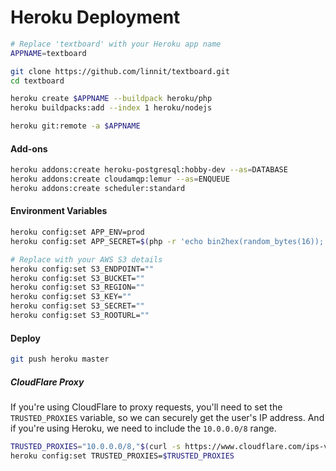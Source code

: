# Heroku Deployment

```bash
# Replace 'textboard' with your Heroku app name
APPNAME=textboard

git clone https://github.com/linnit/textboard.git
cd textboard

heroku create $APPNAME --buildpack heroku/php
heroku buildpacks:add --index 1 heroku/nodejs

heroku git:remote -a $APPNAME
```

#### Add-ons

```bash
heroku addons:create heroku-postgresql:hobby-dev --as=DATABASE
heroku addons:create cloudamqp:lemur --as=ENQUEUE
heroku addons:create scheduler:standard
```

#### Environment Variables

```bash
heroku config:set APP_ENV=prod
heroku config:set APP_SECRET=$(php -r 'echo bin2hex(random_bytes(16));')

# Replace with your AWS S3 details
heroku config:set S3_ENDPOINT=""
heroku config:set S3_BUCKET=""
heroku config:set S3_REGION=""
heroku config:set S3_KEY=""
heroku config:set S3_SECRET=""
heroku config:set S3_ROOTURL=""
```

#### Deploy

```bash
git push heroku master
```


##### CloudFlare Proxy

If you're using CloudFlare to proxy requests, you'll need to set the `TRUSTED_PROXIES` variable, so we can securely get the user's IP address. And if you're using Heroku, we need to include the `10.0.0.0/8` range.

```bash
TRUSTED_PROXIES="10.0.0.0/8,"$(curl -s https://www.cloudflare.com/ips-v4 https://www.cloudflare.com/ips-v6 | tr '\n' ',' | sed 's/,$//')
heroku config:set TRUSTED_PROXIES=$TRUSTED_PROXIES
```

